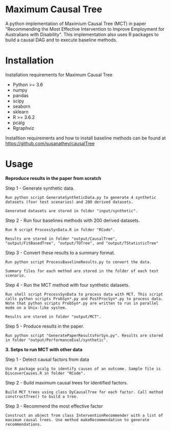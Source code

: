 # Maximum Causal Tree
A python implementation of Maximium Causal Tree (MCT) in paper "Recommending the Most Effective Intervention to Improve Employment for Australians with Disability". This implementation also uses R packages to build a causal DAG and to execute baseline methods.

# Installation
Installation requirements for Maximum Causal Tree

* Python >= 3.6
* numpy
* pandas
* scipy
* seaborn
* sklearn
* R >= 3.6.2
* pcalg
* Rgraphviz

Installtion requirements and how to install baseline methods can be found at https://github.com/susanathey/causalTree

# Usage
**Reproduce results in the paper from scratch**

Step 1 - Generate synthetic data.
    
    Run python script GenerateSyntheticData.py to generate 4 synthetic datasets (four test scenarios) and 200 derived datasets.
    
    Generated datasets are stored in folder "input/synthetic".
    
Step 2 - Run four baselines methods with 200 derived datasets.

    Run R script ProcessSynData.R in folder "RCode".
    
    Results are stored in folder "output/CausalTree", "output/FitBasedTree", "output/TOTree", and "output/TStatisticTree"

Step 3 - Convert these results to a summary format.

    Run python script ProcessBaselineResults.py to convert the data.
    
    Summary files for each method are stored in the folder of each test scenario. 

Step 4 - Run the MCT method with four synthetic datasets.

    Run shell script ProcessSynData to process data with MCT. This script calls python scripts ProbSyn*.py and PostProcSyn*.py to process data.  Note that python scripts ProbSyn*.py are written to run in parallel mode on a Unix-like system.
    
    Results are stored in folder "output/MCT".
    
Step 5 - Produce results in the paper.

    Run python script "GeneratePaperResultsForSyn.py". Results are stored in folder "output/PerformanceEval/synthetic".

**3. Setps to run MCT with other data**

Step 1 - Detect causal factors from data

    Use R package pcalg to identify causes of an outcome. Sample file is DiscoverCauses.R in folder "RCode".

Step 2 - Build maximum causal trees for identified factors.

    Build MCT trees using class DyCausalTree for each factor. Call method constructTree() to build a tree.

Step 3 - Recommend the most effective factor

    Construct an object from class InterventionRecommender with a list of maximum causal trees. Use method makeRecommendation to generate recommendations.


